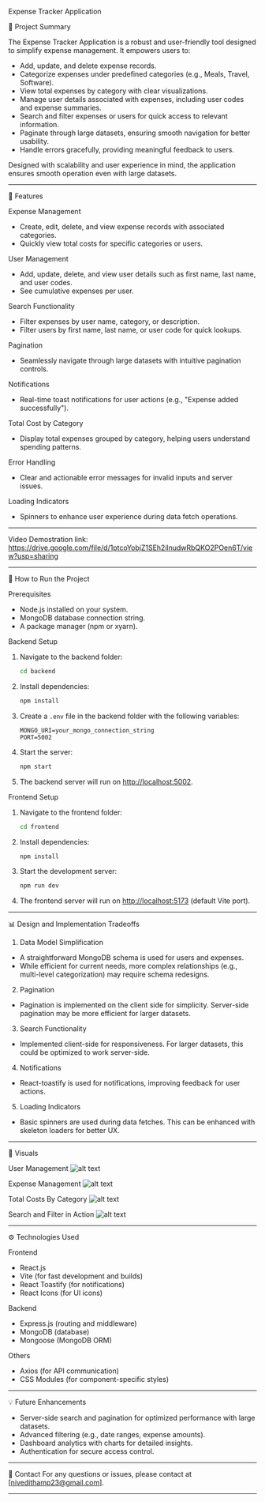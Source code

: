 Expense Tracker Application

📄 Project Summary

The Expense Tracker Application is a robust and user-friendly tool designed to simplify expense management. It empowers users to:

- Add, update, and delete expense records.
- Categorize expenses under predefined categories (e.g., Meals, Travel, Software).
- View total expenses by category with clear visualizations.
- Manage user details associated with expenses, including user codes and expense summaries.
- Search and filter expenses or users for quick access to relevant information.
- Paginate through large datasets, ensuring smooth navigation for better usability.
- Handle errors gracefully, providing meaningful feedback to users.

Designed with scalability and user experience in mind, the application ensures smooth operation even with large datasets.

---

🌟 Features

Expense Management
- Create, edit, delete, and view expense records with associated categories.
- Quickly view total costs for specific categories or users.

User Management
- Add, update, delete, and view user details such as first name, last name, and user codes.
- See cumulative expenses per user.

Search Functionality
- Filter expenses by user name, category, or description.
- Filter users by first name, last name, or user code for quick lookups.

Pagination
- Seamlessly navigate through large datasets with intuitive pagination controls.

Notifications
- Real-time toast notifications for user actions (e.g., "Expense added successfully").

Total Cost by Category
- Display total expenses grouped by category, helping users understand spending patterns.

Error Handling
- Clear and actionable error messages for invalid inputs and server issues.

Loading Indicators
- Spinners to enhance user experience during data fetch operations.

---

Video Demostration link: https://drive.google.com/file/d/1ptcoYobjZ1SEh2ilnudwRbQKO2POen6T/view?usp=sharing

---


🚀 How to Run the Project

Prerequisites
- Node.js installed on your system.
- MongoDB database connection string.
- A package manager (npm or xyarn).

Backend Setup
1. Navigate to the backend folder:
   ```bash
   cd backend
   ```

2. Install dependencies:
   ```bash
   npm install
   ```

3. Create a `.env` file in the backend folder with the following variables:
   ```plaintext
   MONGO_URI=your_mongo_connection_string
   PORT=5002
   ```

4. Start the server:
   ```bash
   npm start
   ```

5. The backend server will run on [http://localhost:5002](http://localhost:5002).

Frontend Setup
1. Navigate to the frontend folder:
   ```bash
   cd frontend
   ```

2. Install dependencies:
   ```bash
   npm install
   ```

3. Start the development server:
   ```bash
   npm run dev
   ```

4. The frontend server will run on [http://localhost:5173](http://localhost:5173) (default Vite port).

---

📊 Design and Implementation Tradeoffs

1. Data Model Simplification
- A straightforward MongoDB schema is used for users and expenses.
- While efficient for current needs, more complex relationships (e.g., multi-level categorization) may require schema redesigns.

2. Pagination
- Pagination is implemented on the client side for simplicity. Server-side pagination may be more efficient for larger datasets.

3. Search Functionality
- Implemented client-side for responsiveness. For larger datasets, this could be optimized to work server-side.

4. Notifications
- React-toastify is used for notifications, improving feedback for user actions.

5. Loading Indicators
- Basic spinners are used during data fetches. This can be enhanced with skeleton loaders for better UX.

---
🎨 Visuals

User Management
![alt text](images/User_Management_Screenshot.png)

Expense Management
![alt text](images/Expense_Management_Screenshot.png)

Total Costs By Category
![alt text](images/Total_Cost_By_Category_Screenshot.png)

Search and Filter in Action
![alt text](images/Search_functionality_screenshot.png)

---

⚙️ Technologies Used

Frontend
- React.js
- Vite (for fast development and builds)
- React Toastify (for notifications)
- React Icons (for UI icons)

Backend
- Express.js (routing and middleware)
- MongoDB (database)
- Mongoose (MongoDB ORM)

Others
- Axios (for API communication)
- CSS Modules (for component-specific styles)

---

💡 Future Enhancements
- Server-side search and pagination for optimized performance with large datasets.
- Advanced filtering (e.g., date ranges, expense amounts).
- Dashboard analytics with charts for detailed insights.
- Authentication for secure access control.

---

📩 Contact
For any questions or issues, please contact at [nivedithamp23@gmail.com].

---
